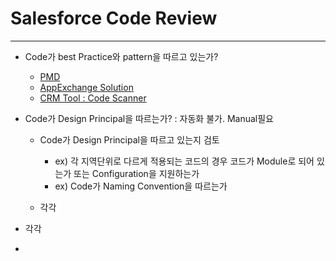 # Salesforce Code Review   

---
- Code가 best Practice와 pattern을 따르고 있는가?
  - [PMD](https://pmd.github.io/latest/pmd_rules_apex.html)
  - [AppExchange Solution](https://appexchange.salesforce.com/listingDetail?listingId=a0N30000009xZ3WEAU)
  - [CRM Tool : Code Scanner](https://cloudtoolkit.co)  

- Code가 Design Principal을 따르는가? : 자동화 불가. Manual필요  
  - Code가 Design Principal을 따르고 있는지 검토   
  
    - ex) 각 지역단위로 다르게 적용되는 코드의 경우 코드가 Module로 되어 있는가 또는 Configuration을 지원하는가  
    - ex) Code가 Naming Convention을 따르는가  
  - 각각 
- 각각  
- 

